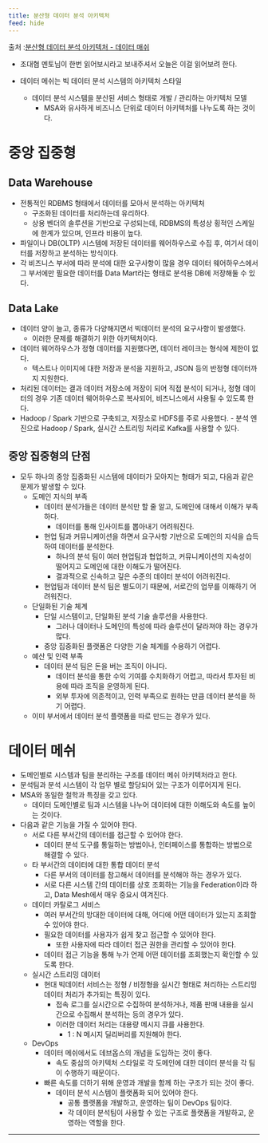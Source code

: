```yaml
---
title: 분산형 데이터 분석 아키텍처
feed: hide
---
```

출처 :[분산형 데이터 분석 아키텍처 - 데이터 매쉬](https://bcho.tistory.com/1379)
- 조대협 멘토님이 한번 읽어보시라고 보내주셔서 오늘은 이걸 읽어보려 한다.

- 데이터 메쉬는 빅 데이터 분석 시스템의 아키텍처 스타일
	- 데이터 분석 시스템을 분산된 서비스 형태로 개발 / 관리하는 아키텍처 모델
		- MSA와 유사하게 비즈니스 단위로 데이터 아키텍처를 나누도록 하는 것이다.

# 중앙 집중형

## Data Warehouse
- 전통적인 RDBMS 형태에서 데이터를 모아서 분석하는 아키텍처
	- 구조화된 데이터를 처리하는데 유리하다.
	- 상용 벤더의 솔루션을 기반으로 구성되는데, RDBMS의 특성상 횡적인 스케일에 한계가 있으며, 인프라 비용이 높다.
- 파일이나 DB(OLTP) 시스템에 저장된 데이터를 웨어하우스로 수집 후, 여기서 데이터를 저장하고 분석하는 방식이다.
- 각 비즈니스 부서에 따라 분석에 대한 요구사항이 많을 경우 데이터 웨어하우스에서 그 부서에만 필요한 데이터를 Data Mart라는 형태로 분석용 DB에 저장해둘 수 있다.

## Data Lake
- 데이터 양이 늘고, 종류가 다양해지면서 빅데이터 분석의 요구사항이 발생했다.
	- 이러한 문제를 해결하기 위한 아키텍처이다.
- 데이터 웨어하우스가 정형 데이터를 지원했다면, 데이터 레이크는 형식에 제한이 없다.
	- 텍스트나 이미지에 대한 저장과 분석을 지원하고, JSON 등의 반정형 데이터까지 지원한다.
- 처리된 데이터는 결과 데이터 저장소에 저장이 되어 직접 분석이 되거나, 정형 데이터의 경우 기존 데이터 웨어하우스로 복사되어, 비즈니스에서 사용될 수 있도록 한다.
- Hadoop / Spark 기반으로 구축되고, 저장소로 HDFS를 주로 사용했다.
		- 분석 엔진으로 Hadoop / Spark, 실시간 스트리밍 처리로 Kafka를 사용할 수 있다.

## 중앙 집중형의 단점
- 모두 하나의 중앙 집중화된 시스템에 데이터가 모아지는 형태가 되고, 다음과 같은 문제가 발생할 수 있다.
	- 도메인 지식의 부족
		- 데이터 분석가들은 데이터 분석만 할 줄 알고, 도메인에 대해서 이해가 부족하다.
			- 데이터를 통해 인사이트를 뽑아내기 어려워진다.
		- 현업 팀과 커뮤니케이션을 하면서 요구사항 기반으로 도메인의 지식을 습득하여 데이터를 분석한다.
			- 하나의 분석 팀이 여러 현업팀과 협업하고, 커뮤니케이션의 지속성이 떨어지고 도메인에 대한 이해도가 떨어진다.
			- 결과적으로 신속하고 깊은 수준의 데이터 분석이 어려워진다.
		- 현업팀과 데이터 분석 팀은 별도이기 때문에, 서로간의 업무를 이해하기 어려워진다.
	- 단일화된 기술 체계
		- 단일 시스템이고, 단일화된 분석 기술 솔루션을 사용한다.
			- 그러나 데이터나 도메인의 특성에 따라 솔루션이 달라져야 하는 경우가 많다.
		- 중앙 집중화된 플랫폼은 다양한 기술 체계를 수용하기 어렵다.
	- 예산 및 인력 부족
		- 데이터 분석 팀은 돈을 버는 조직이 아니다.
			- 데이터 분석을 통한 수익 기여를 수치화하기 어렵고, 따라서 투자된 비용에 따라 조직을 운영하게 된다.
			- 외부 투자에 의존적이고, 인력 부족으로 원하는 만큼 데이터 분석을 하기 어렵다.
	- 이미 부서에서 데이터 분석 플랫폼을 따로 만드는 경우가 있다.
# 데이터 메쉬
- 도메인별로 시스템과 팀을 분리하는 구조를 데이터 메쉬 아키텍처라고 한다.
- 분석팀과 분석 시스템이 각 업무 별로 할당되어 있는 구조가 이루어지게 된다.
- MSA와 동일한 철학과 특징을 갖고 있다.
	- 데이터 도메인별로 팀과 시스템을 나누어 데이터에 대한 이해도와 속도를 높이는 것이다.
- 다음과 같은 기능을 가질 수 있어야 한다.
	- 서로 다른 부서간의 데이터를 접근할 수 있어야 한다.
		- 데이터 분석 도구를 통일하는 방법이나, 인터페이스를 통합하는 방법으로 해결할 수 있다.
	- 타 부서간의 데이터에 대한 통합 데이터 분석
		- 다른 부서의 데이터를 참고해서 데이터를 분석해야 하는 경우가 있다.
		- 서로 다른 시스템 간의 데이터를 상호 조회하는 기능을 Federation이라 하고, Data Mesh에서 매우 중요시 여겨진다.
	- 데이터 카탈로그 서비스
		- 여러 부서간의 방대한 데이터에 대해, 어디에 어떤 데이터가 있는지 조회할 수 있어야 한다.
		- 필요한 데이터를 사용자가 쉽게 찾고 접근할 수 있어야 한다.
			- 또한 사용자에 따라 데이터 접근 권한을 관리할 수 있어야 한다.
		- 데이터 접근 기능을 통해 누가 언제 어떤 데이터를 조회했는지 확인할 수 있도록 한다.
	- 실시간 스트리밍 데이터
		- 현대 빅데이터 서비스는 정형 / 비정형을 실시간 형태로 처리하는 스트리밍 데이터 처리가 추가되는 특징이 있다.
			- 접속 로그를 실시간으로 수집하여 분석하거나, 제품 판매 내용을 실시간으로 수집해서 분석하는 등의 경우가 있다.
			- 이러한 데이터 처리는 대용량 메시지 큐를 사용한다.
				- 1 : N 메시지 딜리버리를 지원해야 한다.
	- DevOps
		- 데이터 메쉬에서도 데브옵스의 개념을 도입하는 것이 좋다.
			- 속도 중심의 아키텍처 스타일로 각 도메인에 대한 데이터 분석을 각 팀이 수행하기 때문이다.
		- 빠른 속도를 더하기 위해 운영과 개발을 함께 하는 구조가 되는 것이 좋다.
			- 데이터 분석 시스템이 플랫폼화 되어 있어야 한다.
				- 공통 플랫폼을 개발하고, 운영하는 팀이 DevOps 팀이다.
				- 각 데이터 분석팀이 사용할 수 있는 구조로 플랫폼을 개발하고, 운영하는 역할을 한다.
---
